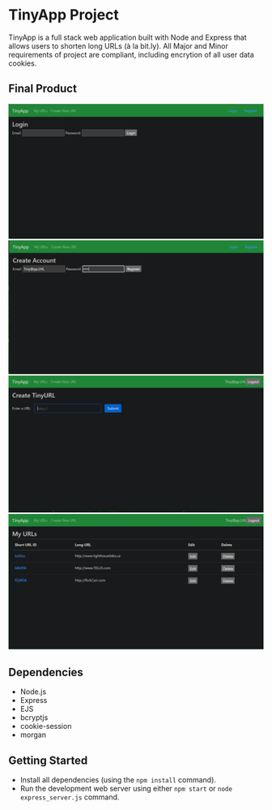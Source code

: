 # TinyApp Project

TinyApp is a full stack web application built with Node and Express that allows users to shorten long URLs (à la bit.ly). All Major and Minor requirements of project are compliant, including encrytion of all user data cookies.

## Final Product

!["Login"](https://github.com/RickCarr/tinyapp/blob/master/docs/tinyApp-login.PNG?raw=true "Login Page")
!["Register"](https://github.com/RickCarr/tinyapp/blob/master/docs/tinyApp-register.PNG?raw=true "Register Page")
!["Create New"](https://github.com/RickCarr/tinyapp/blob/master/docs/tinyApp-new.PNG?raw=true "Create New URL Page")
!["My Urls"](https://github.com/RickCarr/tinyapp/blob/master/docs/tinyApp-urls.PNG?raw=true "My URLs Page")


## Dependencies

- Node.js
- Express
- EJS
- bcryptjs
- cookie-session
- morgan

## Getting Started

- Install all dependencies (using the `npm install` command).
- Run the development web server using either `npm start` or `node express_server.js` command.